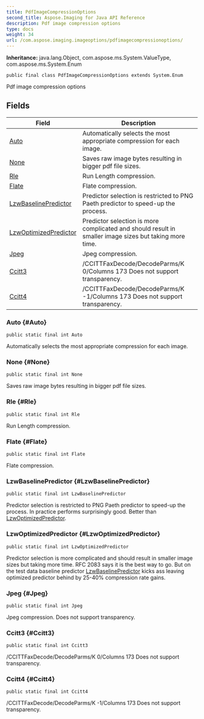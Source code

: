 ```yaml
---
title: PdfImageCompressionOptions
second_title: Aspose.Imaging for Java API Reference
description: Pdf image compression options
type: docs
weight: 34
url: /com.aspose.imaging.imageoptions/pdfimagecompressionoptions/
---
```

**Inheritance:**
java.lang.Object, com.aspose.ms.System.ValueType, com.aspose.ms.System.Enum
```
public final class PdfImageCompressionOptions extends System.Enum
```

Pdf image compression options
## Fields

| Field | Description |
| --- | --- |
| [Auto](#Auto) | Automatically selects the most appropriate compression for each image. |
| [None](#None) | Saves raw image bytes resulting in bigger pdf file sizes. |
| [Rle](#Rle) | Run Length compression. |
| [Flate](#Flate) | Flate compression. |
| [LzwBaselinePredictor](#LzwBaselinePredictor) | Predictor selection is restricted to PNG Paeth predictor to speed-up the process. |
| [LzwOptimizedPredictor](#LzwOptimizedPredictor) | Predictor selection is more complicated and should result in smaller image sizes but taking more time. |
| [Jpeg](#Jpeg) | Jpeg compression. |
| [Ccitt3](#Ccitt3) | /CCITTFaxDecode/DecodeParms/K 0/Columns 173 Does not support transparency. |
| [Ccitt4](#Ccitt4) | /CCITTFaxDecode/DecodeParms/K -1/Columns 173 Does not support transparency. |
### Auto {#Auto}
```
public static final int Auto
```


Automatically selects the most appropriate compression for each image.

### None {#None}
```
public static final int None
```


Saves raw image bytes resulting in bigger pdf file sizes.

### Rle {#Rle}
```
public static final int Rle
```


Run Length compression.

### Flate {#Flate}
```
public static final int Flate
```


Flate compression.

### LzwBaselinePredictor {#LzwBaselinePredictor}
```
public static final int LzwBaselinePredictor
```


Predictor selection is restricted to PNG Paeth predictor to speed-up the process. In practice performs surprisingly good. Better than [LzwOptimizedPredictor](../../com.aspose.imaging.imageoptions/pdfimagecompressionoptions\#LzwOptimizedPredictor).

### LzwOptimizedPredictor {#LzwOptimizedPredictor}
```
public static final int LzwOptimizedPredictor
```


Predictor selection is more complicated and should result in smaller image sizes but taking more time. RFC 2083 says it is the best way to go. But on the test data baseline predictor [LzwBaselinePredictor](../../com.aspose.imaging.imageoptions/pdfimagecompressionoptions\#LzwBaselinePredictor) kicks ass leaving optimized predictor behind by 25-40% compression rate gains.

### Jpeg {#Jpeg}
```
public static final int Jpeg
```


Jpeg compression. Does not support transparency.

### Ccitt3 {#Ccitt3}
```
public static final int Ccitt3
```


/CCITTFaxDecode/DecodeParms/K 0/Columns 173 Does not support transparency.

### Ccitt4 {#Ccitt4}
```
public static final int Ccitt4
```


/CCITTFaxDecode/DecodeParms/K -1/Columns 173 Does not support transparency.

